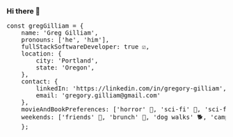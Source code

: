 ### Hi there 👋

<pre>const gregGilliam = { 
    name: 'Greg Gilliam',
    pronouns: ['he', 'him'],
    fullStackSoftwareDeveloper: true ☑️,
    location: {
        city: 'Portland',
        state: 'Oregon',
    },
    contact: {
        linkedIn: 'https://linkedin.com/in/gregory-gilliam',
        email: 'gregory.gilliam@gmail.com'
    },
    movieAndBookPreferences: ['horror' 👻, 'sci-fi' 🚀, 'sci-fantasy' 🐲],
    weekends: ['friends' 👯, 'brunch' 🥞, 'dog walks' 🐕, 'camping' 🏕]
    };
